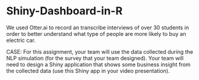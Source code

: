 # Shiny-Dashboard-in-R

We used Otter.ai to record an transcribe interviews of over 30 students in order to better understand what type of people are more likely to buy an electric car.

CASE:
For this assignment, your team will use the data collected during the NLP simulation (for the survey that your team designed). Your team will need to design a Shiny application that shows some business insight from the collected data (use this Shiny app in your video presentation). 
